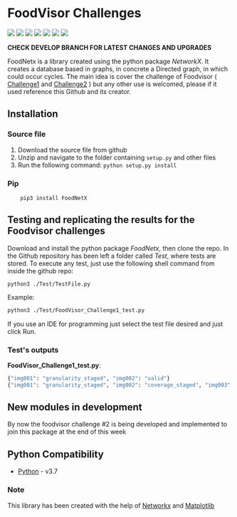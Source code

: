 # FoodVisor Challenges

[![](https://img.shields.io/pypi/v/FoodNetX.svg)]()
[![](https://img.shields.io/pypi/pyversions/FoodNetX.svg)](https://pypi.org/project/FoodNetX/)
[![](https://img.shields.io/pypi/l/FoodNetX.svg)](https://github.com/Jor-G-ete/FoodNetX/blob/master/LICENSE)
[![](https://img.shields.io/github/downloads/Jor-G-ete/FoodNetX/total)]()
[![](https://img.shields.io/github/last-commit/Jor-G-ete/FoodNetx)]()
[![](https://img.shields.io/github/v/release/Jor-G-ete/FoodNetX)]()
[![](https://img.shields.io/github/v/tag/Jor-G-ete/FoodNetx)]()

**CHECK DEVELOP BRANCH FOR LATEST CHANGES AND UPGRADES**

FoodNetx is a library created using the python package *NetworkX*. It creates a database based in graphs, in concrete a Directed graph, in which could occur cycles. The main idea is cover the challenge of Foodvisor ( [Challenge1](https://github.com/Foodvisor/coding-assignment) and [Challenge2](https://github.com/Foodvisor/home-assignment) ) but any other use is welcomed, please if it used reference this Github and its creator.

## Installation

### Source file

1. Download the source file from github
2. Unzip and navigate to the folder containing `setup.py` and other files
3. Run the following command: `python setup.py install`

### Pip

```python3
    pip3 install FoodNetX
```

## Testing and replicating the results for the Foodvisor challenges

Download and install the python package *FoodNetx*, then clone the repo.
In the Github repository has been left a folder called *Test*, where tests are stored.
To execute any test, just use the following shell command from inside the github repo:

```shell
python3 ./Test/TestFile.py
```

Example:

```bash
python3 ./Test/FoodVisor_Challenge1_test.py
```

If you use an IDE for programming just select the test file desired and just click Run.

### Test's outputs

**FoodVisor_Challenge1_test.py**: 

```python
{"img001": "granularity_staged", "img002": "valid"}
{"img001": "granularity_staged", "img002": "coverage_staged", "img003": "invalid"}
```



##  New modules in development  

By now the foodvisor challenge #2 is being developed and implemented to join this package at the end of this week

## Python Compatibility

* [Python](http://www.python.com) - v3.7

### Note

This library has been created with the help of [Networkx](https://networkx.github.io/mat) and [Matplotlib](https://matplotlib.org/)

### 
